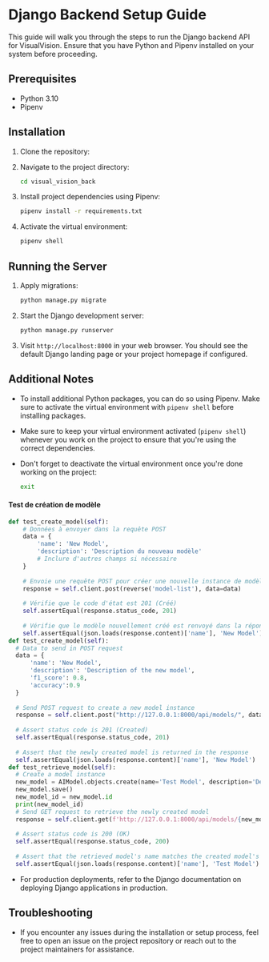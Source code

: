 # Django Backend Setup Guide

This guide will walk you through the steps to run the Django backend API for VisualVision. Ensure that you have Python and Pipenv installed on your system before proceeding.

## Prerequisites

- Python 3.10
- Pipenv

## Installation

1. Clone the repository:

2. Navigate to the project directory:

   ```bash
   cd visual_vision_back
   ```

3. Install project dependencies using Pipenv:

   ```bash
   pipenv install -r requirements.txt
   ```

4. Activate the virtual environment:

   ```bash
   pipenv shell
   ```

## Running the Server

1. Apply migrations:

   ```bash
   python manage.py migrate
   ```

2. Start the Django development server:

   ```bash
   python manage.py runserver
   ```

3. Visit `http://localhost:8000` in your web browser. You should see the default Django landing page or your project homepage if configured.

## Additional Notes

- To install additional Python packages, you can do so using Pipenv. Make sure to activate the virtual environment with `pipenv shell` before installing packages.

- Make sure to keep your virtual environment activated (`pipenv shell`) whenever you work on the project to ensure that you're using the correct dependencies.

- Don't forget to deactivate the virtual environment once you're done working on the project:

  ```bash
  exit
  ```
#### Test de création de modèle

```python
def test_create_model(self):
    # Données à envoyer dans la requête POST
    data = {
        'name': 'New Model',
        'description': 'Description du nouveau modèle'
        # Inclure d'autres champs si nécessaire
    }
    
    # Envoie une requête POST pour créer une nouvelle instance de modèle
    response = self.client.post(reverse('model-list'), data=data)
    
    # Vérifie que le code d'état est 201 (Créé)
    self.assertEqual(response.status_code, 201)
    
    # Vérifie que le modèle nouvellement créé est renvoyé dans la réponse
    self.assertEqual(json.loads(response.content)['name'], 'New Model')
def test_create_model(self):
  # Data to send in POST request
  data = {
      'name': 'New Model',
      'description': 'Description of the new model',
      'f1_score': 0.8,
      'accuracy':0.9
  }
  
  # Send POST request to create a new model instance
  response = self.client.post("http://127.0.0.1:8000/api/models/", data=data)
  
  # Assert status code is 201 (Created)
  self.assertEqual(response.status_code, 201)
  
  # Assert that the newly created model is returned in the response
  self.assertEqual(json.loads(response.content)['name'], 'New Model')
def test_retrieve_model(self):
  # Create a model instance
  new_model = AIModel.objects.create(name='Test Model', description='Description of the test model',f1_score=0.8,accuracy=0.8)
  new_model.save()
  new_model_id = new_model.id
  print(new_model_id)
  # Send GET request to retrieve the newly created model
  response = self.client.get(f'http://127.0.0.1:8000/api/models/{new_model_id}/')
   
  # Assert status code is 200 (OK)
  self.assertEqual(response.status_code, 200)
  
  # Assert that the retrieved model's name matches the created model's name
  self.assertEqual(json.loads(response.content)['name'], 'Test Model')

```

- For production deployments, refer to the Django documentation on deploying Django applications in production.

## Troubleshooting

- If you encounter any issues during the installation or setup process, feel free to open an issue on the project repository or reach out to the project maintainers for assistance.
